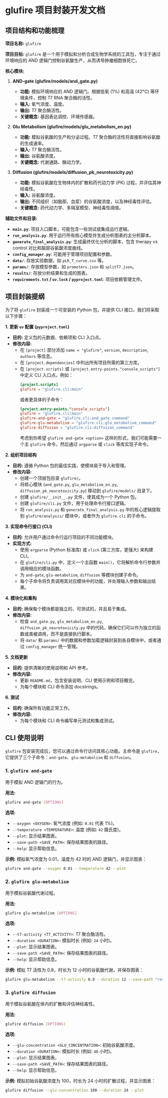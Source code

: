 # glufire 项目封装开发文档

## 项目结构和功能梳理

**项目名称:** `glufire`

**项目目标:**
`glufire` 是一个用于模拟和分析合成生物学系统的工具包，专注于通过环境响应的 AND 逻辑门控制谷氨酸生产，从而诱导肿瘤细胞铁死亡。

**核心模块:**

1.  **AND-gate (glufire/models/and_gate.py)**
    *   **功能:** 模拟环境响应的 AND 逻辑门。根据低氧 (1%) 和高温 (42°C) 等环境条件，控制 T7 RNA 聚合酶的活性。
    *   **输入:** 氧气浓度、温度。
    *   **输出:** T7 聚合酶活性。
    *   **关键概念:** 基因表达调控、环境传感器。

2.  **Glu Metabolism (glufire/models/glu_metabolism_en.py)**
    *   **功能:** 模拟谷氨酸的生产和分泌过程。T7 聚合酶的活性将直接影响谷氨酸的生成速率。
    *   **输入:** T7 聚合酶活性。
    *   **输出:** 谷氨酸浓度。
    *   **关键概念:** 代谢通路、酶动力学。

3.  **Diffusion (glufire/models/diffusion_pk_neurotoxicity.py)**
    *   **功能:** 模拟谷氨酸在生物体内的扩散和药代动力学 (PK) 过程，并评估其神经毒性。
    *   **输入:** 谷氨酸浓度。
    *   **输出:** 不同组织（如脑部、血浆）的谷氨酸浓度，以及神经毒性评估。
    *   **关键概念:** 药代动力学、多隔室模型、神经毒性阈值。

**辅助文件和目录:**

*   **`main.py`**: 项目入口脚本，可能包含一些测试或集成运行逻辑。
*   **`run_analysis.py`**: 用于运行所有核心模型并生成分析图表的主分析脚本。
*   **`generate_final_analysis.py`**: 生成最终优化分析的脚本，包含 therapy vs control 对比和脑部谷氨酸浓度曲线。
*   **`config_manager.py`**: 可能用于管理项目配置和参数。
*   **`data/`**: 存放实验数据，如 `pLR_T_curve.csv` 等。
*   **`params/`**: 存放模型参数，如 `promoters.json` 和 `splitT7.json`。
*   **`results/`**: 存放分析结果和生成的图表。
*   **`requirements.txt` / `uv.lock` / `pyproject.toml`**: 项目依赖管理文件。

## 项目封装提纲

为了将 `glufire` 封装成一个可安装的 Python 包，并提供 CLI 接口，我们将采取以下步骤：

**1. 更新 `uv` 配置 (`pyproject.toml`)**

*   **目的:** 定义包的元数据、依赖项和 CLI 入口点。
*   **修改内容:**
    *   在 `[project]` 部分添加 `name = "glufire"`, `version`, `description`, `authors` 等信息。
    *   在 `[project.dependencies]` 中列出所有项目所需的第三方库。
    *   在 `[project.scripts]` 或 `[project.entry-points."console_scripts"]` 中定义 CLI 入口点。例如：
        ```toml
        [project.scripts]
        glufire = "glufire.cli:main"
        ```
        或者更具体的子命令：
        ```toml
        [project.entry-points."console_scripts"]
        glufire = "glufire.cli:main"
        glufire-and-gate = "glufire.cli:and_gate_command"
        glufire-glu-metabolism = "glufire.cli:glu_metabolism_command"
        glufire-diffusion = "glufire.cli:diffusion_command"
        ```
        考虑到你希望 `glufire and-gate <option>` 这样的形式，我们可能需要一个主 `glufire` 命令，然后通过 `argparse` 或 `click` 等库实现子命令。

**2. 组织项目结构**

*   **目的:** 遵循 Python 包的最佳实践，使模块易于导入和管理。
*   **修改内容:**
    *   创建一个顶层包目录 `glufire/`。
    *   将核心模块 (`and_gate.py`, `glu_metabolism_en.py`, `diffusion_pk_neurotoxicity.py`) 移动到 `glufire/models/` 目录下。
    *   创建 `glufire/__init__.py` 文件，使其成为一个 Python 包。
    *   创建 `glufire/cli.py` 文件，用于处理命令行接口逻辑。
    *   将 `run_analysis.py` 和 `generate_final_analysis.py` 中的核心逻辑提取到 `glufire/analysis/` 模块中，或者作为 `glufire.cli` 的子命令。

**3. 实现命令行接口 (CLI)**

*   **目的:** 允许用户通过命令行运行项目的不同功能模块。
*   **实现方式:**
    *   使用 `argparse` (Python 标准库) 或 `click` (第三方库，更强大) 来构建 CLI。
    *   在 `glufire/cli.py` 中，定义一个主函数 `main()`，它将解析命令行参数并调用相应的模块函数。
    *   为 `and-gate`, `glu-metabolism`, `diffusion` 等模块创建子命令。
    *   每个子命令将负责调用其对应模块中的功能，并处理输入参数和输出结果。

**4. 模块化和重构**

*   **目的:** 确保每个模块都是独立的、可测试的，并且易于集成。
*   **修改内容:**
    *   检查 `and_gate.py`, `glu_metabolism_en.py`, `diffusion_pk_neurotoxicity.py` 中的代码，确保它们可以作为独立的函数或类被调用，而不是直接执行脚本。
    *   将 `data/` 和 `params/` 中的数据和参数加载逻辑封装到各自模块中，或者通过 `config_manager` 统一管理。

**5. 文档更新**

*   **目的:** 提供清晰的使用说明和 API 参考。
*   **修改内容:**
    *   更新 `README.md`，包含安装说明、CLI 使用示例和项目概览。
    *   为每个模块和 CLI 命令添加 docstrings。

**6. 测试**

*   **目的:** 确保所有功能正常工作。
*   **修改内容:**
    *   为每个模块和 CLI 命令编写单元测试和集成测试。

## CLI 使用说明

`glufire` 包安装完成后，您可以通过命令行访问其核心功能。主命令是 `glufire`，它提供了三个子命令：`and-gate`、`glu-metabolism` 和 `diffusion`。

### 1. `glufire and-gate`

用于模拟 AND 逻辑门的行为。

**用法:**
```bash
glufire and-gate [OPTIONS]
```

**选项:**
*   `--oxygen <OXYGEN>`: 氧气浓度 (例如: `0.01` 代表 1%)。
*   `--temperature <TEMPERATURE>`: 温度 (例如: `42` 摄氏度)。
*   `--plot`: 显示结果图表。
*   `--save-path <SAVE_PATH>`: 保存结果图表的路径。
*   `--help`: 显示帮助信息。

**示例:**
模拟氧气浓度为 0.01，温度为 42 时的 AND 逻辑门，并显示图表：
```bash
glufire and-gate --oxygen 0.01 --temperature 42 --plot
```

### 2. `glufire glu-metabolism`

用于模拟谷氨酸代谢过程。

**用法:**
```bash
glufire glu-metabolism [OPTIONS]
```

**选项:**
*   `--t7-activity <T7_ACTIVITY>`: T7 聚合酶活性。
*   `--duration <DURATION>`: 模拟时长 (例如: `24` 小时)。
*   `--plot`: 显示结果图表。
*   `--save-path <SAVE_PATH>`: 保存结果图表的路径。
*   `--help`: 显示帮助信息。

**示例:**
模拟 T7 活性为 0.8，时长为 12 小时的谷氨酸代谢，并保存图表：
```bash
glufire glu-metabolism --t7-activity 0.8 --duration 12 --save-path "results/glu_metabolism_simulation.png"
```

### 3. `glufire diffusion`

用于模拟谷氨酸在体内的扩散和评估神经毒性。

**用法:**
```bash
glufire diffusion [OPTIONS]
```

**选项:**
*   `--glu-concentration <GLU_CONCENTRATION>`: 初始谷氨酸浓度。
*   `--duration <DURATION>`: 模拟时长 (例如: `48` 小时)。
*   `--plot`: 显示结果图表。
*   `--save-path <SAVE_PATH>`: 保存结果图表的路径。
*   `--help`: 显示帮助信息。

**示例:**
模拟初始谷氨酸浓度为 100，时长为 24 小时的扩散过程，并显示图表：
```bash
glufire diffusion --glu-concentration 100 --duration 24 --plot
```